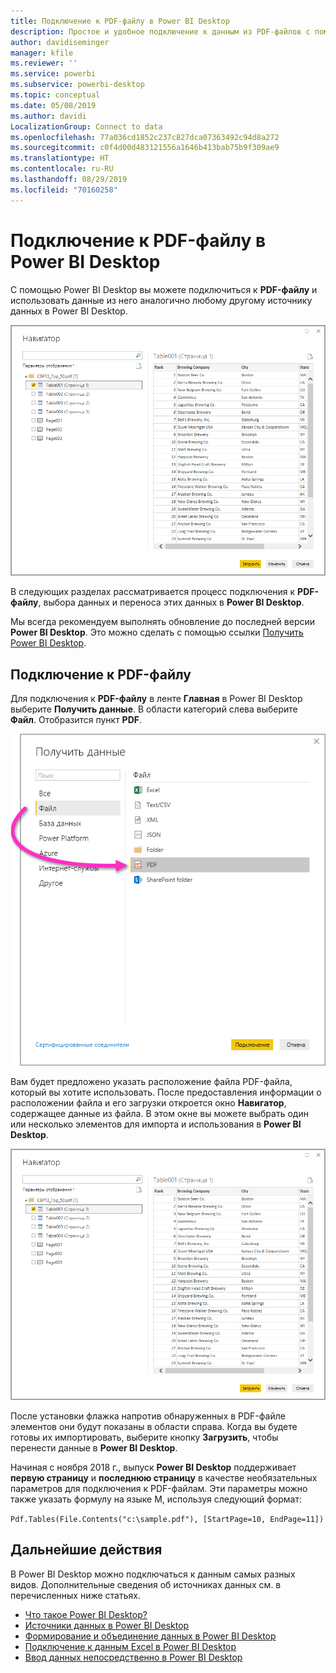 ```yaml
---
title: Подключение к PDF-файлу в Power BI Desktop
description: Простое и удобное подключение к данным из PDF-файлов с помощью приложения Power BI Desktop
author: davidiseminger
manager: kfile
ms.reviewer: ''
ms.service: powerbi
ms.subservice: powerbi-desktop
ms.topic: conceptual
ms.date: 05/08/2019
ms.author: davidi
LocalizationGroup: Connect to data
ms.openlocfilehash: 77a036cd1852c237c827dca07363492c94d8a272
ms.sourcegitcommit: c0f4d00d483121556a1646b413bab75b9f309ae9
ms.translationtype: HT
ms.contentlocale: ru-RU
ms.lasthandoff: 08/29/2019
ms.locfileid: "70160258"
---
```

# <a name="connect-to-a-pdf-file-in-power-bi-desktop"></a>Подключение к PDF-файлу в Power BI Desktop
С помощью Power BI Desktop вы можете подключиться к **PDF-файлу** и использовать данные из него аналогично любому другому источнику данных в Power BI Desktop.

![Подключение к данным в PDF-файлах](media/desktop-connect-pdf/connect-pdf-04.png)

В следующих разделах рассматривается процесс подключения к **PDF-файлу**, выбора данных и переноса этих данных в **Power BI Desktop**.

Мы всегда рекомендуем выполнять обновление до последней версии **Power BI Desktop**. Это можно сделать с помощью ссылки [Получить Power BI Desktop](desktop-get-the-desktop.md). 

## <a name="connect-to-a-pdf-file"></a>Подключение к PDF-файлу
Для подключения к **PDF-файлу** в ленте **Главная** в Power BI Desktop выберите **Получить данные**. В области категорий слева выберите **Файл**. Отобразится пункт **PDF**.

![Выбор PDF в интерфейсе получения данных](media/desktop-connect-pdf/connect-pdf-01.png)

Вам будет предложено указать расположение файла PDF-файла, который вы хотите использовать. После предоставления информации о расположении файла и его загрузки откроется окно **Навигатор**, содержащее данные из файла. В этом окне вы можете выбрать один или несколько элементов для импорта и использования в **Power BI Desktop**.

![Подключение к данным в PDF-файлах](media/desktop-connect-pdf/connect-pdf-04.png)

После установки флажка напротив обнаруженных в PDF-файле элементов они будут показаны в области справа. Когда вы будете готовы их импортировать, выберите кнопку **Загрузить**, чтобы перенести данные в **Power BI Desktop**.

Начиная с ноября 2018 г., выпуск **Power BI Desktop** поддерживает **первую страницу** и **последнюю страницу** в качестве необязательных параметров для подключения к PDF-файлам. Эти параметры можно также указать формулу на языке M, используя следующий формат:

`Pdf.Tables(File.Contents("c:\sample.pdf"), [StartPage=10, EndPage=11])`


## <a name="next-steps"></a>Дальнейшие действия
В Power BI Desktop можно подключаться к данным самых разных видов. Дополнительные сведения об источниках данных см. в перечисленных ниже статьях.

* [Что такое Power BI Desktop?](desktop-what-is-desktop.md)
* [Источники данных в Power BI Desktop](desktop-data-sources.md)
* [Формирование и объединение данных в Power BI Desktop](desktop-shape-and-combine-data.md)
* [Подключение к данным Excel в Power BI Desktop](desktop-connect-excel.md)   
* [Ввод данных непосредственно в Power BI Desktop](desktop-enter-data-directly-into-desktop.md)   

